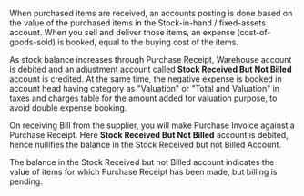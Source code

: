 When purchased items are received, an accounts posting is done based on the value of the purchased items in the Stock-in-hand / fixed-assets account. When you sell and deliver those items, an expense (cost-of-goods-sold) is booked, equal to the buying cost of the items.

As stock balance increases through Purchase Receipt, Warehouse account is debited and an adjustment account called **Stock Received But Not Billed** account is credited. At the same time, the negative expense is booked in account head having category as "Valuation" or "Total and Valuation" in taxes and charges table for the amount added for valuation purpose, to avoid double expense booking.

On receiving Bill from the supplier, you will make Purchase Invoice against a Purchase Receipt. Here **Stock Received But Not Billed** account is debited, hence nullifies the balance in the Stock Received but not Billed Account.

The balance in the Stock Received but not Billed account indicates the value of items for which Purchase Receipt has been made, but billing is pending.
